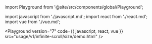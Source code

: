 import Playground from '@site/src/components/global/Playground';

import javascript from './javascript.md';
import react from './react.md';
import vue from './vue.md';

<Playground
  version="7"
  code={{
    javascript,
    react,
    vue
  }}
  src="usage/v1/infinite-scroll/size/demo.html"
/>
